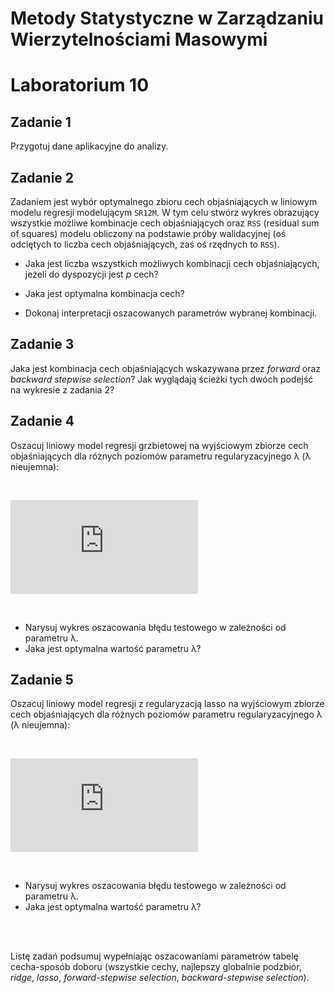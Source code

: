 
# Metody Statystyczne w Zarządzaniu Wierzytelnościami Masowymi
# Laboratorium 10

## Zadanie 1


Przygotuj dane aplikacyjne do analizy.

## Zadanie 2

Zadaniem jest wybór optymalnego zbioru cech objaśniających w liniowym modelu regresji modelującym `SR12M`. W tym celu stwórz wykres obrazujący wszystkie możliwe kombinacje cech objaśniających oraz `RSS` (residual sum of squares) modelu obliczony na podstawie próby walidacyjnej (oś odciętych to liczba cech objaśniających, zaś oś rzędnych to `RSS`).

* Jaka jest liczba wszystkich możliwych kombinacji cech objaśniających, jeżeli do dyspozycji jest *p* cech?

*	Jaka jest optymalna kombinacja cech?

*	Dokonaj interpretacji oszacowanych parametrów wybranej kombinacji.

## Zadanie 3

Jaka jest kombinacja cech objaśniających wskazywana przez *forward* oraz *backward stepwise selection*? Jak wyglądają ścieżki tych dwóch podejść na wykresie z zadania 2?

## Zadanie 4

Oszacuj liniowy model regresji grzbietowej na wyjściowym zbiorze cech objaśniających dla różnych poziomów parametru regularyzacyjnego λ (λ nieujemna):

<br />

![](http://latex.codecogs.com/gif.latex?%24%24%5Chat%7B%5Cbeta%7D%5E%7Bridge%7D%3D%5Ctext%7Bargmin%7D_%7B%5Calpha%7D%5Cleft%5C%7B%5Csum_%7Bi%3D1%7D%5E%7BN%7D%28y_%7Bi%7D-%5Calpha_%7B0%7D-%5Csum_%7Bj%3D1%7D%5E%7Bp%7Dx_%7Bij%7D%5Calpha_%7Bj%7D%29%5E%7B2%7D%2B%5Clambda%5Csum_%7Bj%3D1%7D%5E%7Bp%7D%5Calpha_%7Bj%7D%5E2%5Cright%5C%7D%24%24) 

<br />

*	Narysuj wykres oszacowania błędu testowego w zależności od parametru λ.
* Jaka jest optymalna wartość parametru λ?

## Zadanie 5

Oszacuj liniowy model regresji z regularyzacją lasso na wyjściowym zbiorze cech objaśniających dla różnych poziomów parametru regularyzacyjnego λ (λ nieujemna):

<br />

![](http://latex.codecogs.com/gif.latex?%24%24%5Chat%7B%5Cbeta%7D%5E%7Blasso%7D%3D%5Ctext%7Bargmin%7D_%7B%5Calpha%7D%5Cleft%5C%7B%5Csum_%7Bi%3D1%7D%5E%7BN%7D%28y_%7Bi%7D-%5Calpha_%7B0%7D-%5Csum_%7Bj%3D1%7D%5E%7Bp%7Dx_%7Bij%7D%5Calpha_%7Bj%7D%29%5E%7B2%7D%2B%5Clambda%5Csum_%7Bj%3D1%7D%5E%7Bp%7D%7C%5Calpha_%7Bj%7D%7C%5Cright%5C%7D%24%24%0D%0A) 

<br />

*	Narysuj wykres oszacowania błędu testowego w zależności od parametru λ.
* Jaka jest optymalna wartość parametru λ?

<br />
<br />

Listę zadań podsumuj wypełniając oszacowaniami parametrów tabelę cecha-sposób doboru (wszystkie cechy, najlepszy globalnie podzbiór, *ridge*, *lasso*, *forward-stepwise selection*, *backward-stepwise selection*).




